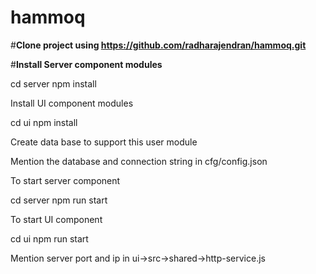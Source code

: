 # hammoq

#**Clone project using https://github.com/radharajendran/hammoq.git**

#**Install Server component modules**

cd server
npm install

Install UI component modules

cd ui
npm install

Create data base to support this user module

Mention the database and connection string in cfg/config.json

To start server component

cd server
npm run start

To start UI component

cd ui
npm run start

Mention server port and ip in ui->src->shared->http-service.js




